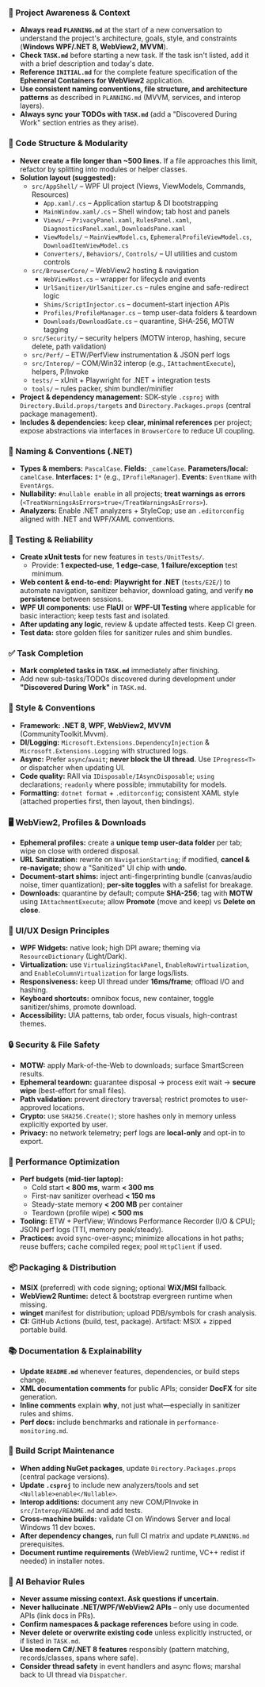 ### 🔄 Project Awareness & Context
- **Always read `PLANNING.md`** at the start of a new conversation to understand the project's architecture, goals, style, and constraints (**Windows WPF/.NET 8, WebView2, MVVM**).
- **Check `TASK.md`** before starting a new task. If the task isn't listed, add it with a brief description and today's date.
- **Reference `INITIAL.md`** for the complete feature specification of the **Ephemeral Containers for WebView2** application.
- **Use consistent naming conventions, file structure, and architecture patterns** as described in `PLANNING.md` (MVVM, services, and interop layers).
- **Always sync your TODOs with `TASK.md`** (add a "Discovered During Work" section entries as they arise).

### 🧱 Code Structure & Modularity
- **Never create a file longer than ~500 lines.** If a file approaches this limit, refactor by splitting into modules or helper classes.
- **Solution layout (suggested):**
  - `src/AppShell/` – WPF UI project (Views, ViewModels, Commands, Resources)
    - `App.xaml/.cs` – Application startup & DI bootstrapping
    - `MainWindow.xaml/.cs` – Shell window; tab host and panels
    - `Views/` – `PrivacyPanel.xaml`, `RulesPanel.xaml`, `DiagnosticsPanel.xaml`, `DownloadsPane.xaml`
    - `ViewModels/` – `MainViewModel.cs`, `EphemeralProfileViewModel.cs`, `DownloadItemViewModel.cs`
    - `Converters/`, `Behaviors/`, `Controls/` – UI utilities and custom controls
  - `src/BrowserCore/` – WebView2 hosting & navigation
    - `WebViewHost.cs` – wrapper for lifecycle and events
    - `UrlSanitizer/UrlSanitizer.cs` – rules engine and safe-redirect logic
    - `Shims/ScriptInjector.cs` – document-start injection APIs
    - `Profiles/ProfileManager.cs` – temp user-data folders & teardown
    - `Downloads/DownloadGate.cs` – quarantine, SHA-256, MOTW tagging
  - `src/Security/` – security helpers (MOTW interop, hashing, secure delete, path validation)
  - `src/Perf/` – ETW/PerfView instrumentation & JSON perf logs
  - `src/Interop/` – COM/Win32 interop (e.g., `IAttachmentExecute`), helpers, P/Invoke
  - `tests/` – xUnit + Playwright for .NET + integration tests
  - `tools/` – rules packer, shim bundler/minifier
- **Project & dependency management:** SDK-style `.csproj` with `Directory.Build.props/targets` and `Directory.Packages.props` (central package management).
- **Includes & dependencies:** keep **clear, minimal references** per project; expose abstractions via interfaces in `BrowserCore` to reduce UI coupling.

### 🧾 Naming & Conventions (.NET)
- **Types & members:** `PascalCase`. **Fields:** `_camelCase`. **Parameters/local:** `camelCase`. **Interfaces:** `I*` (e.g., `IProfileManager`). **Events:** `EventName` with `EventArgs`.
- **Nullability:** `#nullable enable` in all projects; **treat warnings as errors** (`<TreatWarningsAsErrors>true</TreatWarningsAsErrors>`).
- **Analyzers:** Enable .NET analyzers + StyleCop; use an `.editorconfig` aligned with .NET and WPF/XAML conventions.

### 🧪 Testing & Reliability
- **Create xUnit tests** for new features in `tests/UnitTests/`.
  - Provide: **1 expected-use**, **1 edge-case**, **1 failure/exception** test minimum.
- **Web content & end-to-end:** **Playwright for .NET** (`tests/E2E/`) to automate navigation, sanitizer behavior, download gating, and verify **no persistence** between sessions.
- **WPF UI components:** use **FlaUI** or **WPF-UI Testing** where applicable for basic interaction; keep tests fast and isolated.
- **After updating any logic**, review & update affected tests. Keep CI green.
- **Test data:** store golden files for sanitizer rules and shim bundles.

### ✅ Task Completion
- **Mark completed tasks in `TASK.md`** immediately after finishing.
- Add new sub-tasks/TODOs discovered during development under **"Discovered During Work"** in `TASK.md`.

### 📎 Style & Conventions
- **Framework:** **.NET 8, WPF, WebView2, MVVM** (CommunityToolkit.Mvvm).
- **DI/Logging:** `Microsoft.Extensions.DependencyInjection` & `Microsoft.Extensions.Logging` with structured logs.
- **Async:** Prefer `async`/`await`; **never block the UI thread**. Use `IProgress<T>` or dispatcher when updating UI.
- **Code quality:** RAII via `IDisposable/IAsyncDisposable`; `using` declarations; `readonly` where possible; immutability for models.
- **Formatting:** `dotnet format` + `.editorconfig`; consistent XAML style (attached properties first, then layout, then bindings).

### 🖥️ WebView2, Profiles & Downloads
- **Ephemeral profiles:** create a **unique temp user-data folder** per tab; wipe on close with ordered disposal.
- **URL Sanitization:** rewrite on `NavigationStarting`; if modified, **cancel & re-navigate**; show a "Sanitized" UI chip with **undo**.
- **Document-start shims:** inject anti-fingerprinting bundle (canvas/audio noise, timer quantization); **per-site toggles** with a safelist for breakage.
- **Downloads:** quarantine by default; compute **SHA-256**; tag with **MOTW** using `IAttachmentExecute`; allow **Promote** (move and keep) vs **Delete on close**.

### 🎨 UI/UX Design Principles
- **WPF Widgets:** native look; high DPI aware; theming via `ResourceDictionary` (Light/Dark).
- **Virtualization:** use `VirtualizingStackPanel`, `EnableRowVirtualization`, and `EnableColumnVirtualization` for large logs/lists.
- **Responsiveness:** keep UI thread under **16ms/frame**; offload I/O and hashing.
- **Keyboard shortcuts:** omnibox focus, new container, toggle sanitizer/shims, promote download.
- **Accessibility:** UIA patterns, tab order, focus visuals, high-contrast themes.

### 🔒 Security & File Safety
- **MOTW:** apply Mark-of-the-Web to downloads; surface SmartScreen results.
- **Ephemeral teardown:** guarantee disposal → process exit wait → **secure wipe** (best-effort for small files).
- **Path validation:** prevent directory traversal; restrict promotes to user-approved locations.
- **Crypto:** use `SHA256.Create()`; store hashes only in memory unless explicitly exported by user.
- **Privacy:** no network telemetry; perf logs are **local-only** and opt-in to export.

### 🚀 Performance Optimization
- **Perf budgets (mid-tier laptop):**
  - Cold start **< 800 ms**, warm **< 300 ms**
  - First-nav sanitizer overhead **< 150 ms**
  - Steady-state memory **< 200 MB** per container
  - Teardown (profile wipe) **< 500 ms**
- **Tooling:** ETW + PerfView; Windows Performance Recorder (I/O & CPU); JSON perf logs (TTI, memory peak/steady).
- **Practices:** avoid sync-over-async; minimize allocations in hot paths; reuse buffers; cache compiled regex; pool `HttpClient` if used.

### 📦 Packaging & Distribution
- **MSIX** (preferred) with code signing; optional **WiX/MSI** fallback.
- **WebView2 Runtime:** detect & bootstrap evergreen runtime when missing.
- **winget** manifest for distribution; upload PDB/symbols for crash analysis.
- **CI:** GitHub Actions (build, test, package). Artifact: MSIX + zipped portable build.

### 📚 Documentation & Explainability
- **Update `README.md`** whenever features, dependencies, or build steps change.
- **XML documentation comments** for public APIs; consider **DocFX** for site generation.
- **Inline comments** explain **why**, not just what—especially in sanitizer rules and shims.
- **Perf docs:** include benchmarks and rationale in `performance-monitoring.md`.

### 🔧 Build Script Maintenance
- **When adding NuGet packages**, update `Directory.Packages.props` (central package versions).
- **Update `.csproj`** to include new analyzers/tools and set `<Nullable>enable</Nullable>`.
- **Interop additions:** document any new COM/PInvoke in `src/Interop/README.md` and add tests.
- **Cross-machine builds:** validate CI on Windows Server and local Windows 11 dev boxes.
- **After dependency changes,** run full CI matrix and update `PLANNING.md` prerequisites.
- **Document runtime requirements** (WebView2 runtime, VC++ redist if needed) in installer notes.

### 🧠 AI Behavior Rules
- **Never assume missing context. Ask questions if uncertain.**
- **Never hallucinate .NET/WPF/WebView2 APIs** – only use documented APIs (link docs in PRs).
- **Confirm namespaces & package references** before using in code.
- **Never delete or overwrite existing code** unless explicitly instructed, or if listed in `TASK.md`.
- **Use modern C#/.NET 8 features** responsibly (pattern matching, records/classes, spans where safe).
- **Consider thread safety** in event handlers and async flows; marshal back to UI thread via `Dispatcher`.
